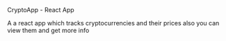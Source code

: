 CryptoApp - React App

A a react app which tracks cryptocurrencies and their prices also you can view them and get more info
